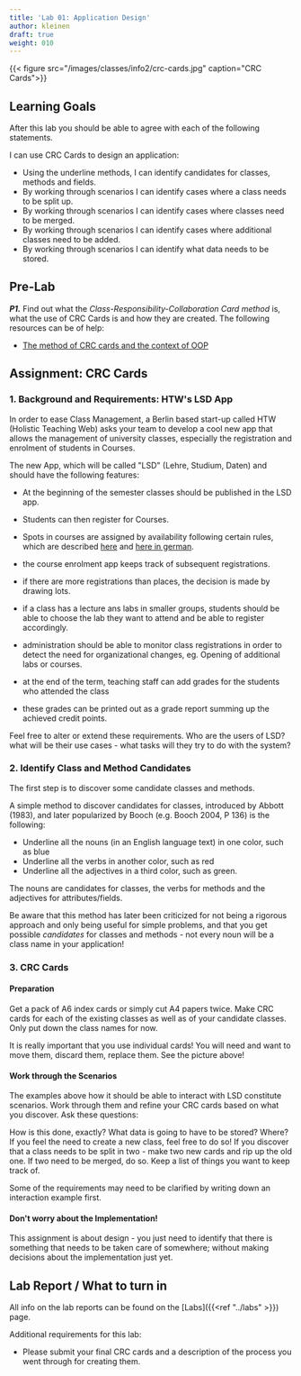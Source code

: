 ```yaml
---
title: 'Lab 01: Application Design'
author: kleinen
draft: true
weight: 010
---
```


{{< figure src="/images/classes/info2/crc-cards.jpg" caption="CRC Cards">}}

## Learning Goals

After this lab you should be able to agree with each of the following statements.

I can use CRC Cards to design an application:
* Using the underline methods, I can identify candidates for classes, methods and fields. 
* By working through scenarios I can identify cases where a class needs to be split up. 
* By working through scenarios I can identify cases where classes need to be merged. 
* By working through scenarios I can identify cases where additional classes need to be added. 
* By working through scenarios I can identify what data needs to be stored. 

## Pre-Lab


***P1.*** Find out what the *Class-Responsibility-Collaboration Card method* is, what the use of CRC Cards is and how they are created. The following resources can be of help:
* [The method of CRC cards and the context of OOP](http://c2.com/doc/oopsla89/paper.html)

## Assignment: CRC Cards

### 1. Background and Requirements: HTW's LSD App

In order to ease Class Management, a Berlin based start-up called HTW (Holistic Teaching Web) asks your team to develop a cool new app that allows
the management of university classes, especially the registration and enrolment of students in Courses.

The new App, which will be called "LSD" (Lehre, Studium, Daten) and should have the following features:
- At the beginning of the semester classes should be published in the LSD app.
- Students can then register for Courses.
- Spots in courses are assigned by availability following certain rules, which are described [here](https://www.htw-berlin.de/en/studies/organising-your-studies/module-registration/) and [here in german](https://www.htw-berlin.de/studium/studienorganisation/kursbelegung/).
- the course enrolment app keeps track of subsequent registrations. 
- if there are more registrations than places, the decision is made by drawing lots.
- if a class has a lecture ans labs in smaller groups, students should be able to choose the lab they want to attend and be able to register accordingly.
- administration should be able to monitor class registrations in order to detect the need for organizational changes, eg. Opening of additional labs or courses.

- at the end of the term, teaching staff can add grades for the students who attended the class
- these grades can be printed out as a grade report summing up the achieved credit points.

Feel free to alter or extend these requirements. Who are the users of LSD? what will be their use cases - what tasks will they try to do with the system? 


### 2. Identify Class and Method Candidates

The first step is to discover some candidate classes and methods.

A simple method to discover candidates for classes, introduced by Abbott (1983),
and later popularized by Booch (e.g. Booch 2004, P 136) is the following:

  * Underline all the nouns (in an English language text) in one color, such as blue
  * Underline all the verbs in another color, such as red
  * Underline all the adjectives in a third color, such as green.

The nouns are candidates for classes, the verbs for methods and the adjectives for attributes/fields.

Be aware that this method has later been criticized for not being a rigorous approach and only being useful for simple problems, and that you get possible *candidates* for classes and methods - not every noun will be a class name in your application!


### 3. CRC Cards

#### Preparation

Get a pack of A6 index cards or simply cut A4 papers twice.
Make CRC cards for each of the existing classes as well as of your candidate classes.
Only put down the class names for now.

It is really important that you use individual cards! You will need and want to
move them, discard them, replace them. See the picture above!

#### Work through the Scenarios

The examples above how it should be able to interact with LSD constitute
scenarios. Work through them and refine your CRC cards based on what you discover.
Ask these questions:

How is this done, exactly?
What data is going to have to be stored? Where?
If you feel the need to create a new class, feel free to do so!
If you discover that a class needs to be split in two - make two new cards and rip up the old one.
If two need to be merged, do so.
Keep a list of things you want to keep track of.

Some of the requirements may need to be clarified by writing down an interaction
example first.

#### Don't worry about the Implementation!

This assignment is about design - you just need to identify that there is
something that needs to be taken care of somewhere; without making decisions
about the implementation just yet.


## Lab Report / What to turn in

All info on the lab reports can be found on the [Labs]({{<ref "../labs" >}}) page.

Additional requirements for this lab:
* Please submit your final CRC cards and a description of the process you went through for creating them.
